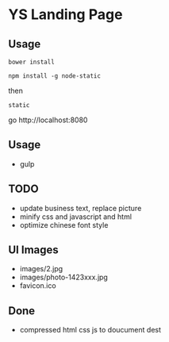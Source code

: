 # YS Landing Page

## Usage

```
bower install
```

```
npm install -g node-static
```

then

```
static
```

go http://localhost:8080
## Usage
- gulp

## TODO

- update business text, replace picture
- minify css and javascript and html
- optimize chinese font style


## UI Images

- images/2.jpg
- images/photo-1423xxx.jpg
- favicon.ico

## Done
- compressed html css js to doucument dest